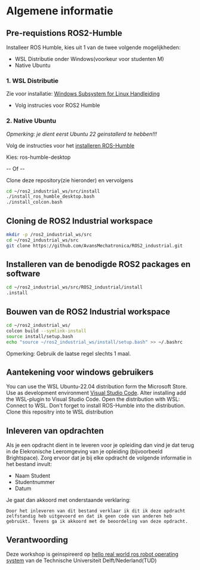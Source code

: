# Algemene informatie

## Pre-requistions ROS2-Humble
Installeer ROS Humble, kies uit 1 van de twee volgende mogelijkheden:
* WSL Distributie onder Windows(voorkeur voor studenten M)
* Native Ubuntu
### 1. WSL Distributie
Zie voor installatie: [Windows Subsystem for Linux Handleiding](https://avansmechatronica.github.io/WindowsSubsystemForLinuxHandleiding/)
* Volg instrucies voor ROS2 Humble


### 2. Native Ubuntu
*Opmerking: je dient eerst Ubuntu 22 geinstallerd te hebben!!!*

Volg de instructies voor het [installeren ROS-Humble](https://docs.ros.org/en/humble/Installation/Ubuntu-Install-Debs.html)

Kies: ros-humble-desktop

-- Of --

Clone deze repository(zie hieronder) en vervolgens
```bash
cd ~/ros2_industrial_ws/src/install
./install_ros_humble_desktop.bash
./install_colcon.bash
```


## Cloning de ROS2 Industrial workspace
```bash
mkdir -p /ros2_industrial_ws/src
cd ~/ros2_industrial_ws/src
git clone https://github.com/AvansMechatronica/ROS2_industrial.git
```

## Installeren van de benodigde ROS2 packages en software
```bash
cd ~/ros2_industrial_ws/src/ROS2_industrial/install
.install
```

## Bouwen van de ROS2 Industrial workspace
```bash
cd ~/ros2_industrial_ws/
colcon build --symlink-install
source install/setup.bash
echo "source ~/ros2_industrial_ws/install/setup.bash" >> ~/.bashrc
```
Opmerking: Gebruik de laatse regel slechts 1 maal.

## Aantekening voor windows gebruikers
You can use the WSL Ubuntu-22.04 distribution form the Microsoft Store. Use as development environment [Visual Studio Code](https://code.visualstudio.com/download). Alter installing add the WSL-plugin to Visual Studio Code. Open the distribution with <F1>WSL: Connect to WSL. Don't forget to install ROS-Humble into the distribution. Clone this repositry into te WSL distribution

## Inleveren van opdrachten
Als je een opdracht dient in te leveren voor je opleiding dan vind je dat terug in de Elekronische Leeromgeving van je opleiding (bijvoorbeeld Brightspace). Zorg ervoor dat je bij elke opdracht de volgende informatie in het bestand invult:
* Naam Student
* Studentnummer
* Datum

Je gaat dan akkoord met onderstaande verklaring:
~~~
Door het inleveren van dit bestand verklaar ik dit ik deze opdracht zelfstandig heb uitgevoerd en dat ik geen code van anderen heb gebruikt. Tevens ga ik akkoord met de beoordeling van deze opdracht.
~~~


## Verantwoording

Deze workshop is geinspireerd op [hello real world ros robot operating system](https://ocw.tudelft.nl/courses/hello-real-world-ros-robot-operating-system/) van de Technische Universiteit Delft/Nederland(TUD)

